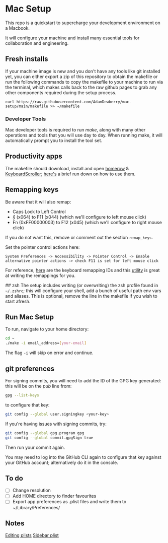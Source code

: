 # Mac Setup

This repo is a quickstart to supercharge your development environment on a Macbook.

It will configure your machine and install many essential tools for collaboration and engineering.

## Fresh installs

If your machine image is new and you don't have any tools like git installed yet, you can either export a zip of this repository to obtain the makefile or run the following commands to copy the makefile to your machine to run via the terminal, which makes calls back to the raw github pages to grab any other components required during the setup process.

    curl https://raw.githubusercontent.com/AdamDewberry/mac-setup/main/makefile >> ~/makefile    
    
### Developer Tools
Mac developer tools is required to run _make_, along with many other operations and tools that you will use day to day. When running make, it will automatically prompt you to install the tool set.

## Productivity apps
The makefile should download, install and open [homerow](https://www.homerow.app/) & [KeyboardScroller](https://github.com/dexterleng/KeyboardScroller.docs); [here's](https://dewberry.dev/engineering/workflow-productivity.html#intermediate) a brief run down on how to use them.

## Remapping keys
Be aware that it will also remap:
- Caps Lock to Left Control
- *§* (x064) to F11 (x044) (which we'll configure to left mouse click)
- Fn (0xFF00000003) to F12 (x045) (which we'll configure to right mouse click)
 
If you do not want this, remove or comment out the section `remap_keys`.

Set the pointer control actions here:

    System Preferences -> Accessibility -> Pointer Control -> Enable alternative pointer actions -> check F11 is set for left mouse click

For reference, [here](https://developer.apple.com/library/archive/technotes/tn2450/_index.html#//apple_ref/doc/uid/DTS40017618-CH1-KEY_TABLE_USAGES) are the keyboard remapping IDs and this [utility](https://hidutil-generator.netlify.app/) is great at writing the remappings for you.

## zsh
The setup includes writing (or overwriting) the zsh profile found in `~/.zshrc`; this will configure your shell, add a bunch of useful path env vars and aliases. This is optional, remove the line in the makefile if you wish to start afresh.

## Run Mac Setup
To run, navigate to your home directory:

```bash
cd ~
./make -i email_address=[your-email]
```

The flag `-i` will skip on error and continue.

## git preferences
For signing commits, you will need to add the ID of the GPG key generated: this will be on the _pub_ line from:

```bash
gpg --list-keys
```

to configure that key:

```bash
git config --global user.signingkey <your-key>
```

If you're having issues with signing commits, try:

```bash
git config --global gpg.program gpg
git config --global commit.gpgSign true
```

Then run your commit again.

You may need to log into the GitHub CLI again to configure that key against your GitHub account; alternatively do it in the console.

## To do
- [ ] Change resolution
- [ ] Add HOME directory to finder favourites
- [ ] Export app preferences as .plist files and write them to ~/Library/Preferences/

## Notes 
[Editing plists](https://georgegarside.com/blog/macos/finder-sidebar-preferences-location/)
[Sidebar plist](https://georgegarside.com/blog/macos/finder-sidebar-preferences-location/)